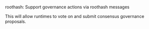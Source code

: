 roothash: Support governance actions via roothash messages

This will allow runtimes to vote on and submit consensus governance
proposals.
